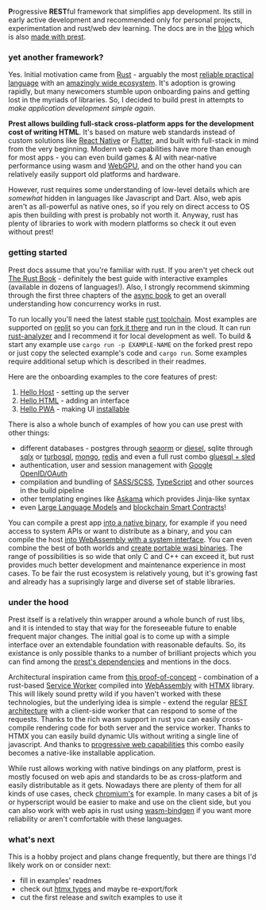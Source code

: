 **P**rogressive **REST**ful framework that simplifies app development. Its still in early active development and recommended only for personal projects, experimentation and rust/web dev learning. The docs are in the [blog](https://prest.blog/) which is also [made with prest](https://prest.blog/about).

### yet another framework?

Yes. Initial motivation came from [Rust](https://www.rust-lang.org/) - arguably the most [reliable practical language](https://edezhic.medium.com/reliable-software-engineering-with-rust-5bb4553b5d54) with an [amazingly wide ecosystem](https://github.com/rust-unofficial/awesome-rust). It's adoption is growing rapidly, but many newcomers stumble upon onboarding pains and getting lost in the myriads of libraries. So, I decided to build prest in attempts to _make application development simple again_.

**Prest allows building full-stack cross-platform apps for the development cost of writing HTML**. It's based on mature web standards instead of custom solutions like [React Native](https://reactnative.dev/) or [Flutter](https://flutter.dev/), and built with full-stack in mind from the very beginning. Modern web capabilities have more than enough for most apps - you can even build games & AI with near-native performance using wasm and [WebGPU](https://developer.chrome.com/blog/webgpu-io2023/), and on the other hand you can relatively easily support old platforms and hardware. 

However, rust requires some understanding of low-level details which are *somewhat* hidden in languages like Javascript and Dart. Also, web apis aren't as all-powerful as native ones, so if you rely on direct access to OS apis then building with prest is probably not worth it. Anyway, rust has plenty of libraries to work with modern platforms so check it out even without prest!

### getting started

Prest docs assume that you're familiar with rust. If you aren't yet check out [The Rust Book](https://doc.rust-lang.org/book/) - definitely the best guide with interactive examples (available in dozens of languages!). Also, I strongly recommend skimming through the first three chapters of the [async book](https://rust-lang.github.io/async-book/) to get an overall understanding how concurrency works in rust. 

To run locally you'll need the latest stable [rust toolchain](https://rustup.rs/). Most examples are supported on [replit](https://replit.com/) so you can [fork it there](https://replit.com/@eDezhic/prest) and run in the cloud. It can run [rust-analyzer](https://rust-analyzer.github.io/) and I recommend it for local development as well. To build & start any example use `cargo run -p EXAMPLE-NAME` on the forked prest repo or just copy the selected example's code and `cargo run`. Some examples require additional setup which is described in their readmes.

Here are the onboarding examples to the core features of prest:

1. [Hello Host](https://prest.blog/hello-host) - setting up the server
2. [Hello HTML](https://prest.blog/hello-html) - adding an interface
3. [Hello PWA](https://prest.blog/hhelo-pwa) - making UI [installable](https://developer.mozilla.org/en-US/docs/Web/Progressive_web_apps/Guides/Making_PWAs_installable)

There is also a whole bunch of examples of how you can use prest with other things:

* different databases - postgres through [seaorm](https://prest.blog/with-seaorm-postgres) or [diesel](https://prest.blog/with-diesel-postgres), sqlite through [sqlx](https://prest.blog/with-sqlx-sqlite) or [turbosql](https://prest.blog/with-turbosql-sqlite), [mongo](https://prest.blog/with-mongo-driver), [redis](https://prest.blog/with-redis-driver) and even a full rust combo [gluesql + sled](https://prest.blog/with-gluesql-sled)
* authentication, user and session management with [Google OpenID/OAuth](https://prest.blog/with-openid-google)
* compilation and bundling of [SASS/SCSS](https://prest.blog/with-grass-scss), [TypeScript](https://prest.blog/with-swc-typescript) and other sources in the build pipeline
* other templating engines like [Askama](https://prest.blog/with-jinja-askama) which provides Jinja-like syntax
* even [Large Language Models](https://prest.blog/with-candle-mistral) and [blockchain Smart Contracts](https://prest.blog/with-substrate-contract)!

You can compile a prest app [into a native binary](https://prest.blog/into-native), for example if you need access to system APIs or want to distribute as a binary, and you can compile the host [into WebAssembly with a system interface](https://prest.blog/into-wasi). You can even combine the best of both worlds and [create portable wasi binaries](https://github.com/dylibso/hermit). The range of possibilities is so wide that only C and C++ can exceed it, but rust provides much better development and maintenance experience in most cases. To be fair the rust ecosystem is relatively young, but it's growing fast and already has a suprisingly large and diverse set of stable libraries.

### under the hood
Prest itself is a relatively thin wrapper around a whole bunch of rust libs, and it is intended to stay that way for the foreseeable future to enable frequent major changes. The initial goal is to come up with a simple interface over an extendable foundation with reasonable defaults. So, its existance is only possible thanks to a number of brilliant projects which you can find among the [prest's dependencies](https://github.com/edezhic/prest/blob/main/Cargo.toml) and mentions in the docs.

Architectural inspiration came from [this proof-of-concept](https://github.com/richardanaya/wasm-service) - combination of a rust-based [Service Worker](https://developer.mozilla.org/en-US/docs/Web/API/Service_Worker_API) compiled into [WebAssembly](https://webassembly.org/) with [HTMX](https://htmx.org/) library. This will likely sound pretty wild if you haven't worked with these technologies, but the underlying idea is simple - extend the regular [REST architecture](https://htmx.org/essays/rest-explained/) with a client-side worker that can respond to some of the requests. Thanks to the rich wasm support in rust you can easily cross-compile rendering code for both server and the service worker. Thanks to HTMX you can easily build dynamic UIs without writing a single line of javascript. And thanks to [progressive web capabilities](https://web.dev/what-are-pwas/) this combo easily becomes a native-like installable application.

While rust allows working with native bindings on any platform, prest is mostly focused on web apis and standards to be as cross-platform and easily distributable as it gets. Nowadays there are plenty of them for all kinds of use cases, check [chromium's](https://fugu-tracker.web.app/) for example. In many cases a bit of js or hyperscript would be easier to make and use on the client side, but you can also work with web apis in rust using [wasm-bindgen](https://github.com/rustwasm/wasm-bindgen) if you want more reliability or aren't comfortable with these languages.

### what's next
This is a hobby project and plans change frequently, but there are things I'd likely work on or consider next:
+ fill in examples' readmes
+ check out [htmx types](https://github.com/vidhanio/htmx-types) and maybe re-export/fork
+ cut the first release and switch examples to use it
